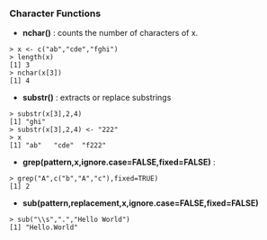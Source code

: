 ### Character Functions

* **nchar()** : counts the number of characters of x.
```
> x <- c("ab","cde","fghi")
> length(x)
[1] 3
> nchar(x[3])
[1] 4
```
* **substr()** : extracts or replace substrings
```
> substr(x[3],2,4)
[1] "ghi"
> substr(x[3],2,4) <- "222"
> x
[1] "ab"   "cde"  "f222"
```
* **grep(pattern,x,ignore.case=FALSE,fixed=FALSE)** : 
```
> grep("A",c("b","A","c"),fixed=TRUE)
[1] 2
```
* **sub(pattern,replacement,x,ignore.case=FALSE,fixed=FALSE)**
```
> sub("\\s",".","Hello World")
[1] "Hello.World"
```